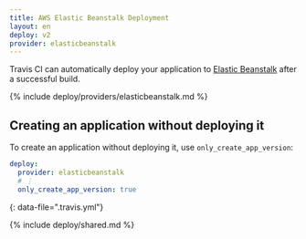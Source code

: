 ```yaml
---
title: AWS Elastic Beanstalk Deployment
layout: en
deploy: v2
provider: elasticbeanstalk
---
```


Travis CI can automatically deploy your application to [Elastic Beanstalk](https://aws.amazon.com/documentation/elastic-beanstalk/)
after a successful build.

{% include deploy/providers/elasticbeanstalk.md %}

## Creating an application without deploying it

To create an application without deploying it, use `only_create_app_version`:

```yaml
deploy:
  provider: elasticbeanstalk
  # ⋮
  only_create_app_version: true
```
{: data-file=".travis.yml"}

{% include deploy/shared.md %}
